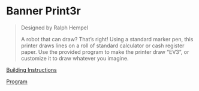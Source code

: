 # Banner Print3r

> Designed by Ralph Hempel
>
> A robot that can draw? That’s right! Using a standard marker pen, this printer draws lines on a roll of standard calculator or cash register paper. Use the provided program to make the printer draw “EV3”, or customize it to draw whatever you imagine.

[Building Instructions](https://www.lego.com/cdn/cs/set/assets/blt18fd6ecf0dc4d30f/BANNER_PRINT3R.pdf)

[Program](https://drive.google.com/file/d/0BwSmKAWpoilXUGxub0QzTnhaVHc/edit)
